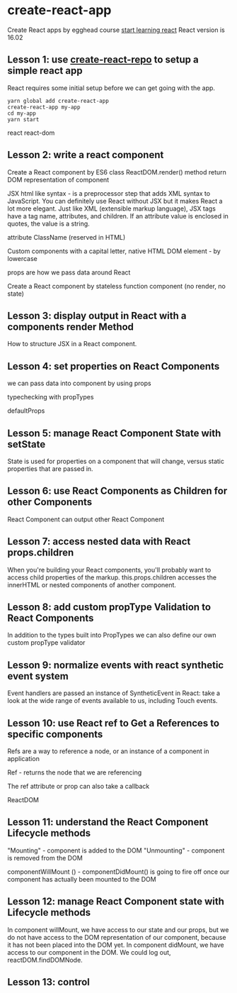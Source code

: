 # create-react-app
Create React apps by egghead course [start learning react](https://egghead.io/courses/start-learning-react)
React version is 16.02


## Lesson 1: use [create-react-repo](https://github.com/facebookincubator/create-react-app) to setup a simple react app
React requires some initial setup before we can get going with the app.
```
yarn global add create-react-app
create-react-app my-app
cd my-app
yarn start
```

react
react-dom


## Lesson 2: write a react component
Create a React component by ES6 class
ReactDOM.render() method return DOM representation of component

JSX html like syntax - is a preprocessor step that adds XML syntax to JavaScript.
You can definitely use React without JSX but it makes React a lot more elegant.
Just like XML (extensible markup language), JSX tags have a tag name, attributes, and children. If an attribute value is enclosed in quotes, the value is a string.

attribute ClassName (reserved in HTML)

Custom components with a capital letter, native HTML DOM element - by lowercase

props are how we pass data around React

Create a React component by stateless function component (no render, no state)


## Lesson 3: display output in React with a components render Method
How to structure JSX in a React component.


## Lesson 4: set properties on React Components
we can pass data into component by using props

typechecking with propTypes

defaultProps


## Lesson 5: manage React Component State with setState
State is used for properties on a component that will change, versus static properties that are passed in.


## Lesson 6: use React Components as Children for other Components
React Component can output other React Component


## Lesson 7: access nested data with React props.children
When you're building your React components, you'll probably want to access child properties of the markup.
this.props.children accesses the innerHTML or nested components of another component.


## Lesson 8: add custom propType Validation to React Components
In addition to the types built into PropTypes we can also define our own custom propType validator


## Lesson 9: normalize events with react synthetic event system
Event handlers are passed an instance of SyntheticEvent in React: take a look at the wide range of events available to us, including Touch events.


## Lesson 10: use React ref to Get a References to specific components
Refs are a way to reference a node, or an instance of a component in application

Ref - returns the node that we are referencing

The ref attribute or prop can also take a callback

ReactDOM


## Lesson 11: understand the React Component Lifecycle methods
"Mounting" - component is added to the DOM
"Unmounting" - component is removed from the DOM

componentWillMount () -
componentDidMount() is going to fire off once our component has actually been mounted to the DOM


## Lesson 12: manage React Component state with Lifecycle methods
In component willMount, we have access to our state and our props, but we do not have access to the DOM representation of our component,
because it has not been placed into the DOM yet.
In component didMount, we have access to our component in the DOM. We could log out, reactDOM.findDOMNode.


## Lesson 13: control

